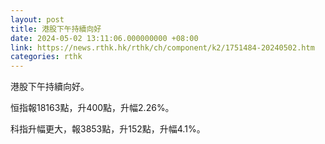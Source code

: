 ```yaml
---
layout: post
title: 港股下午持續向好
date: 2024-05-02 13:11:06.000000000 +08:00
link: https://news.rthk.hk/rthk/ch/component/k2/1751484-20240502.htm
categories: rthk
---
```


港股下午持續向好。

恒指報18163點，升400點，升幅2.26%。

科指升幅更大，報3853點，升152點，升幅4.1%。
